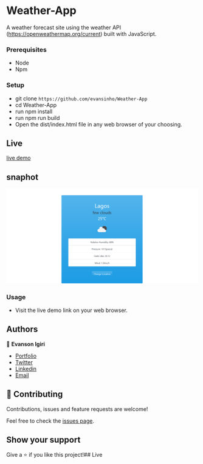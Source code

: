 # Weather-App
 A weather forecast site using the weather API (https://openweathermap.org/current) built with JavaScript.

 ### Prerequisites

- Node
- Npm

### Setup

- git clone `https://github.com/evansinho/Weather-App`
- cd Weather-App
- run npm install
- run npm run build
- Open the dist/index.html file in any web browser of your choosing.

## Live 

[live demo](https://raw.githack.com/evansinho/Weather-App/weather/dist/index.html)

## snaphot

![Create Book](snapshot.PNG)

### Usage

- Visit the live demo link on your web browser.

## Authors

👤 **Evanson Igiri**

- [Portfolio](https://evansinho.github.io/Evanson-igiri/)
- [Twitter](https://twitter.com/iamsinho1304)
- [Linkedin](LinkedIn.com/in/evanson-igiri)
- [Email](mailto:igiri.evanson@gmail.com)

## 🤝 Contributing

Contributions, issues and feature requests are welcome!

Feel free to check the [issues page](https://github.com/evansinho/Weather-App/issues).

## Show your support

Give a ⭐️ if you like this project!## Live 
